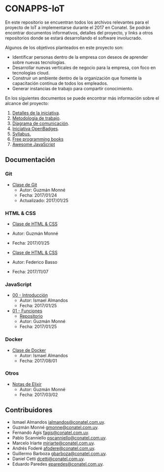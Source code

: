 CONAPPS-IoT
===

En este repositorio se encuentran todos los archivos relevantes para el proyecto
de IoT a implementarse durante el 2017 en Conatel. Se podrán encontrar
documentos informativos, detalles del proyecto, y links a otros repositorios
donde se estará desarrollando el software involucrado.

Algunos de los objetivos planteados en este proyecto son:

- Identificar personas dentro de la empresa con deseos de aprender sobre
  nuevas tecnologías.
- Desarrollar nuevas verticales de negocio para la empresa, con foco en tecnologías cloud.
- Construir un ambiente dentro de la organización que fomente la capacitación continua de todos los empleados.
- Generar instancias de trabajo para compartir conocimiento.

En los siguientes documentos se puede encontrar más información sobre el alcance del proyecto:

1. [Detalles de la iniciativa](https://github.com/conapps/conapps-iot/blob/master/Detalles_de_la_iniciativa.md).
2. [Metodología de trabajo]( https://github.com/conapps/conapps-iot/blob/master/Definicion_del_proyecto.md ).
3. [Diagrama de comunicación](./images/organigrama.jpg).
4. [Iniciativa OpenBadges](https://openbadges.org/).
5. [Syllabus.](https://github.com/conapps/conapps-iot/blob/master/Syllabus.md)
6. [Free programming books](https://github.com/EbookFoundation/free-programming-books/blob/master/free-programming-books.md)
7. [Awesome JavaScript](https://github.com/sorrycc/awesome-javascript)

Documentación
---

### Git

- [Clase de Git](https://github.com/conapps/conapps-iot/blob/master/20170124%20-%20Git.md)
  - Autor: Guzmán Monné
  - Fecha: 2017/01/24
  - Actualizado: 2017/01/25

### HTML & CSS

- [Clase de HTML & CSS](https://github.com/conapps/conapps-iot/blob/master/20170125%20-%20Javascript.md)
- Autor: Guzmán Monné
- Fecha: 2017/01/25

- [Clase de HTML & CSS](https://github.com/conapps/conapps-iot/blob/master/Desarrollo/ClaseDeHTMLyCSS/HTML%20y%20CSS.md)
- Autor: Federico Basso
- Fecha: 2017/11/07

### JavaScript

- [00 - Introducción](https://github.com/conapps/conapps-iot/blob/master/Desarrollo/ClaseDeJavascript/20170125%20-%20Javascript.md)
  - Autor: Ismael Almandos
  - Fecha: 2017/01/25
- [01 - Funciones](https://github.com/guzmonne/javascript-class/blob/master/Clases/01_Funciones.md)
  - [Repositorio](https://github.com/guzmonne/javascript-class)
  - Autor: Guzmán Monné
  - Fecha: 2017/01/25

### Docker
- [Clase de Docker](https://github.com/conapps/conapps-iot/blob/master/Desarrollo/claseDeDocker/20170801-Docker.md)
  - Autor: Ismael Almandos
  - Fecha: 2017/08/01

### Otros

- [Notas de Elixir](https://github.com/conapps/conapps-iot/blob/master/20170302%20-%20Notas%20de%20Elixir.md)
  - Autor: Guzmán Monné
  - Fecha: 2017/03/02

Contribuidores
---

- Ismael Almandos [ialmandos@conatel.com.uy](mailto://ialmandos@conatel.com.uy).
- Guzmán Monné [gmonne@conatel.com.uy](mailto://gmonne@conatel.com.uy).
- Fernando Agis [fagis@conatel.com.uy](mailto://fagis@conatel.com.uy).
- Pablo Scanniello [pscanniello@conatel.com.uy](mailto://pscanniello@conatel.com.uy).
- Marcelo Iriarte [miriarte@conatel.com.uy](mailto://miriarte@conatel.com.uy).
- Andrés Foderé [afodere@conatel.com.uy](mailto://afodere@conatel.com.uy).
- Guillermo Barboza [gbarboza@conatel.com.uy](mailto://gbarboza@conatel.com.uy).
- Daniel Cetti [dcetti@conatel.com.uy](mailto://dcetti@conatel.com.uy).
- Eduardo Paredes [eparedes@conatel.com.uy](mailto://eparedes@conatel.com.uy).
